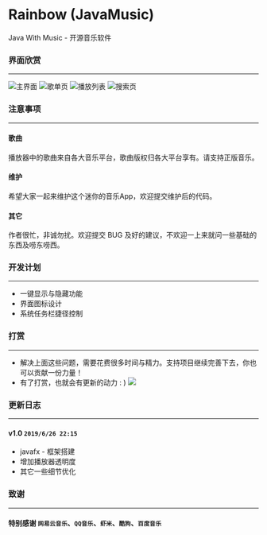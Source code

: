 # Rainbow (JavaMusic) 
Java With Music - 开源音乐软件
### 界面欣赏
-----
![主界面](https://music.yiroote.com/images/priview/player.png)
![歌单页](https://music.yiroote.com/images/priview/songList.png)
![播放列表](https://music.yiroote.com/images/priview/playList.png)
![搜索页](https://music.yiroote.com/images/priview/search.png)

### 注意事项
-----
#### 歌曲
播放器中的歌曲来自各大音乐平台，歌曲版权归各大平台享有。请支持正版音乐。
#### 维护
希望大家一起来维护这个迷你的音乐App，欢迎提交维护后的代码。
#### 其它
作者很忙，非诚勿扰。欢迎提交 BUG 及好的建议，不欢迎一上来就问一些基础的东西及唠东唠西。

### 开发计划
-----
- 一键显示与隐藏功能
- 界面图标设计
- 系统任务栏捷径控制

### 打赏
-----
- 解决上面这些问题，需要花费很多时间与精力。支持项目继续完善下去，你也可以贡献一份力量！
- 有了打赏，也就会有更新的动力 : )
	![](https://music.yiroote.com/images/priview/wechat.png)

### 更新日志
-----
#### v1.0 `2019/6/26 22:15`
- javafx - 框架搭建
- 增加播放器透明度
- 其它一些细节优化

### 致谢
-----
#### 特别感谢 `网易云音乐`、`QQ音乐`、`虾米`、`酷狗`、`百度音乐`